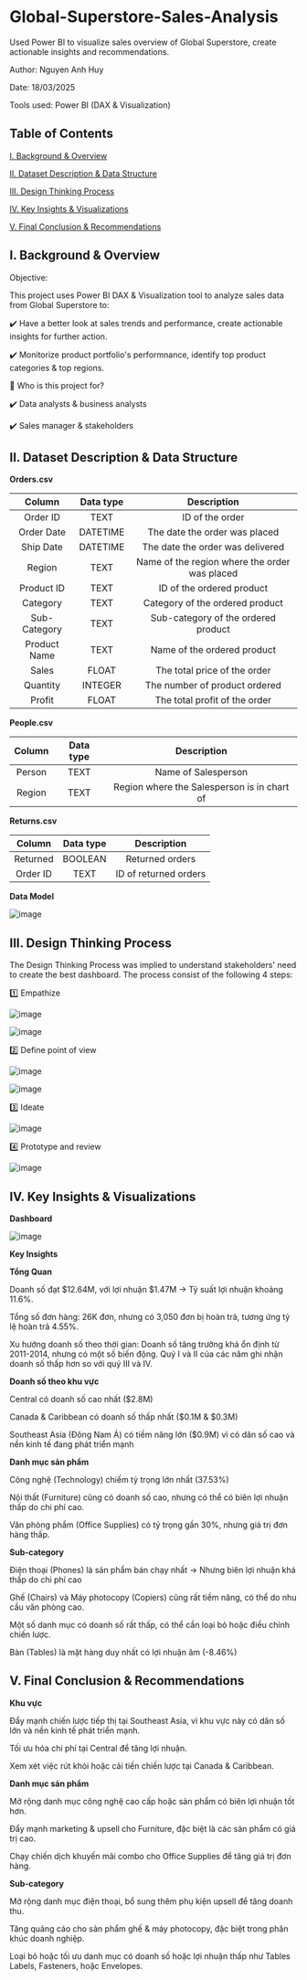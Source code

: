 # Global-Superstore-Sales-Analysis
Used Power BI to visualize sales overview of Global Superstore, create actionable insights and recommendations.

Author: Nguyen Anh Huy

Date: 18/03/2025

Tools used: Power BI (DAX & Visualization)

## Table of Contents

[I. Background & Overview](https://github.com/yuhanguyen/Global-Superstore-Sales-Analysis/blob/main/README.md#i-background--overview)

[II. Dataset Description & Data Structure](https://github.com/yuhanguyen/Global-Superstore-Sales-Analysis/blob/main/README.md#ii-dataset-description--data-structure)

[III. Design Thinking Process](https://github.com/yuhanguyen/Global-Superstore-Sales-Analysis/blob/main/README.md#iii-design-thinking-process)

[IV. Key Insights & Visualizations](https://github.com/yuhanguyen/Global-Superstore-Sales-Analysis/blob/main/README.md#iv-key-insights--visualizations)

[V.  Final Conclusion & Recommendations](https://github.com/yuhanguyen/Global-Superstore-Sales-Analysis/blob/main/README.md#v--final-conclusion--recommendations)

## I. Background & Overview

Objective:

This project uses Power BI DAX & Visualization tool to analyze sales data from Global Superstore to:

✔️ Have a better look at sales trends and performance, create actionable insights for further action.

✔️ Monitorize product portfolio's performnance, identify top product categories & top regions.

👤 Who is this project for?

✔️ Data analysts & business analysts

✔️ Sales manager & stakeholders

## II. Dataset Description & Data Structure

**Orders.csv**

| Column | Data type | Description |
| :---: | :---: | :---: |
| Order ID  | TEXT | ID of the order |
| Order Date | DATETIME | The date the order was placed |
| Ship Date | DATETIME | The date the order was delivered |
| Region | TEXT | Name of the region where the order was placed |
| Product ID | TEXT | ID of the ordered product |
| Category | TEXT | Category of the ordered product |
| Sub-Category | TEXT | Sub-category of the ordered product |
| Product Name | TEXT | Name of the ordered product |
| Sales | FLOAT | The total price of the order |
| Quantity | INTEGER | The number of product ordered |
| Profit | FLOAT | The total profit of the order |

**People.csv**

| Column | Data type | Description |
| :---: | :---: | :---: |
| Person | TEXT | Name of Salesperson |
| Region | TEXT | Region where the Salesperson is in chart of |

**Returns.csv**

| Column | Data type | Description |
| :---: | :---: | :---: |
| Returned | BOOLEAN | Returned orders |
| Order ID | TEXT | ID of returned orders |

**Data Model**

![image](https://github.com/user-attachments/assets/011aa946-092d-4e70-8db9-1396b61d2296)


## III. Design Thinking Process
The Design Thinking Process was implied to understand stakeholders' need to create the best dashboard. The process consist of the following 4 steps:

1️⃣ Empathize

![image](https://github.com/user-attachments/assets/7d4a7250-8a29-478c-b5fc-e80ab0cfb8c5)

![image](https://github.com/user-attachments/assets/de8335d1-26d7-4998-8532-faf045be4886)

2️⃣ Define point of view

![image](https://github.com/user-attachments/assets/7aa98ed5-206e-4b05-a031-65e5de922f30)

![image](https://github.com/user-attachments/assets/94c632f3-26cc-46b4-b8b4-afea8ff23651)

3️⃣ Ideate

![image](https://github.com/user-attachments/assets/7c3d2b3f-0de6-4f42-8f8d-47c9fffe628c)

4️⃣ Prototype and review

![image](https://github.com/user-attachments/assets/2944cb63-e235-45d5-90bc-43fe8048a906)

## IV. Key Insights & Visualizations

**Dashboard**

![image](https://github.com/user-attachments/assets/efff906f-050f-45f9-afe1-d9d72cb2c04f)

**Key Insights**

**Tổng Quan**

Doanh số đạt $12.64M, với lợi nhuận $1.47M → Tỷ suất lợi nhuận khoảng 11.6%.

Tổng số đơn hàng: 26K đơn, nhưng có 3,050 đơn bị hoàn trả, tương ứng tỷ lệ hoàn trả 4.55%.

Xu hướng doanh số theo thời gian: Doanh số tăng trưởng khá ổn định từ 2011-2014, nhưng có một số biến động. Quý I và II của các năm ghi nhận doanh số thấp hơn so với quý III và IV.


**Doanh số theo khu vực**

Central có doanh số cao nhất ($2.8M)

Canada & Caribbean có doanh số thấp nhất ($0.1M & $0.3M)

Southeast Asia (Đông Nam Á) có tiềm năng lớn ($0.9M) vì có dân số cao và nền kinh tế đang phát triển mạnh


**Danh mục sản phẩm**

Công nghệ (Technology) chiếm tỷ trọng lớn nhất (37.53%)

Nội thất (Furniture) cũng có doanh số cao, nhưng có thể có biên lợi nhuận thấp do chi phí cao.

Văn phòng phẩm (Office Supplies) có tỷ trọng gần 30%, nhưng giá trị đơn hàng thấp.


**Sub-category**

Điện thoại (Phones) là sản phẩm bán chạy nhất → Nhưng biên lợi nhuận khá thấp do chi phí cao

Ghế (Chairs) và Máy photocopy (Copiers) cũng rất tiềm năng, có thể do nhu cầu văn phòng cao.

Một số danh mục có doanh số rất thấp, có thể cần loại bỏ hoặc điều chỉnh chiến lược.

Bàn (Tables) là mặt hàng duy nhất có lợi nhuận âm (-8.46%)

## V.  Final Conclusion & Recommendations

**Khu vực**

Đẩy mạnh chiến lược tiếp thị tại Southeast Asia, vì khu vực này có dân số lớn và nền kinh tế phát triển mạnh.

Tối ưu hóa chi phí tại Central để tăng lợi nhuận.

Xem xét việc rút khỏi hoặc cải tiến chiến lược tại Canada & Caribbean.


**Danh mục sản phẩm**

Mở rộng danh mục công nghệ cao cấp hoặc sản phẩm có biên lợi nhuận tốt hơn.

Đẩy mạnh marketing & upsell cho Furniture, đặc biệt là các sản phẩm có giá trị cao.

Chạy chiến dịch khuyến mãi combo cho Office Supplies để tăng giá trị đơn hàng.


**Sub-category**

Mở rộng danh mục điện thoại, bổ sung thêm phụ kiện upsell để tăng doanh thu.

Tăng quảng cáo cho sản phẩm ghế & máy photocopy, đặc biệt trong phân khúc doanh nghiệp.

Loại bỏ hoặc tối ưu danh mục có doanh số hoặc lợi nhuận thấp như Tables Labels, Fasteners, hoặc Envelopes.
